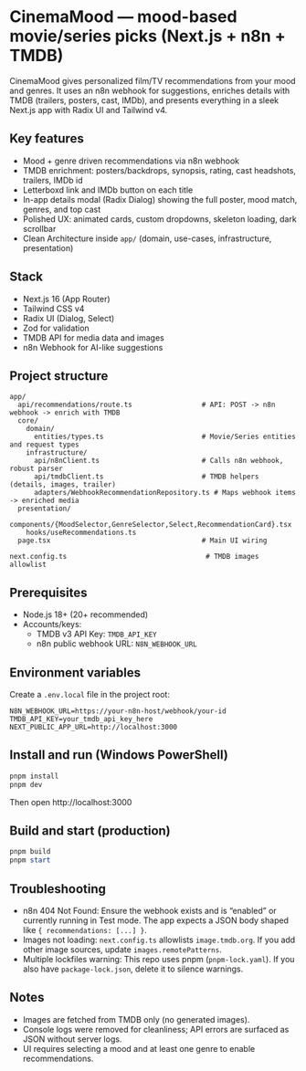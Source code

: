 # CinemaMood — mood-based movie/series picks (Next.js + n8n + TMDB)

CinemaMood gives personalized film/TV recommendations from your mood and genres. It uses an n8n webhook for suggestions, enriches details with TMDB (trailers, posters, cast, IMDb), and presents everything in a sleek Next.js app with Radix UI and Tailwind v4.

## Key features

- Mood + genre driven recommendations via n8n webhook
- TMDB enrichment: posters/backdrops, synopsis, rating, cast headshots, trailers, IMDb id
- Letterboxd link and IMDb button on each title
- In-app details modal (Radix Dialog) showing the full poster, mood match, genres, and top cast
- Polished UX: animated cards, custom dropdowns, skeleton loading, dark scrollbar
- Clean Architecture inside `app/` (domain, use-cases, infrastructure, presentation)

## Stack

- Next.js 16 (App Router)
- Tailwind CSS v4
- Radix UI (Dialog, Select)
- Zod for validation
- TMDB API for media data and images
- n8n Webhook for AI-like suggestions

## Project structure

```
app/
  api/recommendations/route.ts                 # API: POST -> n8n webhook -> enrich with TMDB
  core/
    domain/
      entities/types.ts                        # Movie/Series entities and request types
    infrastructure/
      api/n8nClient.ts                         # Calls n8n webhook, robust parser
      api/tmdbClient.ts                        # TMDB helpers (details, images, trailer)
      adapters/WebhookRecommendationRepository.ts # Maps webhook items -> enriched media
  presentation/
    components/{MoodSelector,GenreSelector,Select,RecommendationCard}.tsx
    hooks/useRecommendations.ts
  page.tsx                                     # Main UI wiring

next.config.ts                                  # TMDB images allowlist
```

## Prerequisites

- Node.js 18+ (20+ recommended)
- Accounts/keys:
  - TMDB v3 API Key: `TMDB_API_KEY`
  - n8n public webhook URL: `N8N_WEBHOOK_URL`

## Environment variables

Create a `.env.local` file in the project root:

```env
N8N_WEBHOOK_URL=https://your-n8n-host/webhook/your-id
TMDB_API_KEY=your_tmdb_api_key_here
NEXT_PUBLIC_APP_URL=http://localhost:3000
```

## Install and run (Windows PowerShell)

```powershell
pnpm install
pnpm dev
```

Then open http://localhost:3000

## Build and start (production)

```powershell
pnpm build
pnpm start
```

## Troubleshooting

- n8n 404 Not Found: Ensure the webhook exists and is “enabled” or currently running in Test mode. The app expects a JSON body shaped like `{ recommendations: [...] }`.
- Images not loading: `next.config.ts` allowlists `image.tmdb.org`. If you add other image sources, update `images.remotePatterns`.
- Multiple lockfiles warning: This repo uses pnpm (`pnpm-lock.yaml`). If you also have `package-lock.json`, delete it to silence warnings.

## Notes

- Images are fetched from TMDB only (no generated images).
- Console logs were removed for cleanliness; API errors are surfaced as JSON without server logs.
- UI requires selecting a mood and at least one genre to enable recommendations.
